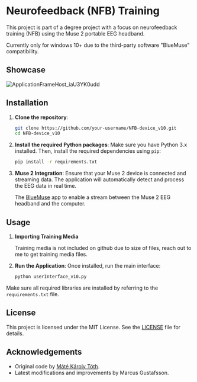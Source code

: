 # Neurofeedback (NFB) Training

This project is part of a degree project with a focus on neurofeedback training (NFB) using the Muse 2 portable EEG headband. 

Currently only for windows 10+ due to the third-party software "BlueMuse" compatibility.

## Showcase
![ApplicationFrameHost_iaU3YK0udd](https://github.com/user-attachments/assets/acdf2f5e-30bd-40fd-82d2-0bb6bdf45954)

  
## Installation
1. **Clone the repository**:
   ```bash
   git clone https://github.com/your-username/NFB-device_v10.git
   cd NFB-device_v10
   ```

2. **Install the required Python packages**:
   Make sure you have Python 3.x installed. Then, install the required dependencies using `pip`:
   ```bash
   pip install -r requirements.txt
   ```

3. **Muse 2 Integration**:
   Ensure that your Muse 2 device is connected and streaming data. The application will automatically detect and process the EEG data in real time.

    The [BlueMuse](https://github.com/kowalej/BlueMuse) app to enable a stream between the Muse 2 EEG headband and the computer.

## Usage

1. **Importing Training Media**

   Training media is not included on github due to size of files, reach out to me to get training media files.

2. **Run the Application**:
   Once installed, run the main interface:
   ```bash
   python userInterface_v10.py
   ```


Make sure all required libraries are installed by referring to the `requirements.txt` file.

## License
This project is licensed under the MIT License. See the [LICENSE](LICENSE) file for details.

## Acknowledgements
- Original code by [Máté Károly Tóth](https://kth.diva-portal.org/smash/get/diva2:1773405/FULLTEXT01.pdf).
- Latest modifications and improvements by Marcus Gustafsson.

